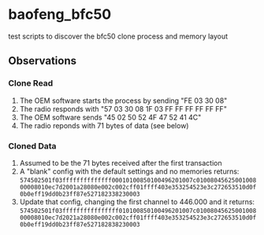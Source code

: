 # baofeng_bfc50

test scripts to discover the bfc50 clone process and memory layout

## Observations

### Clone Read
1) The OEM software starts the process by sending "FE 03 30 08"
2) The radio responds with "57 03 30 08 1F 03 FF FF FF FF FF FF"
3) The OEM software sends "45 02 50 52 4F 47 52 41 4C"
4) The radio reponds with 71 bytes of data (see below)

### Cloned Data
1) Assumed to be the 71 bytes received after the first transaction
2) A "blank" config with the default settings and no memories returns: `574502501f03ffffffffffffff00010100850100496201007c0100804562500100800008010ec7d2001a28080e002c002cff01ffff403e353254523e3c272653510d0f0b0eff19dd0b23ff87e527182338230003`
3) Update that config, changing the first channel to 446.000 and it returns:
`574502501f03ffffffffffffffff010100850100496201007c0100804562500100800008010ec7d2021a28080e002c002cff01ffff403e353254523e3c272653510d0f0b0eff19dd0b23ff87e527182838230003`

